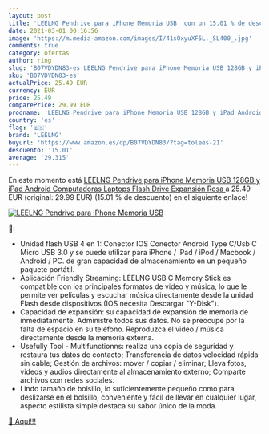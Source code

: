 ```yaml
---
layout: post
title: 'LEELNG Pendrive para iPhone Memoria USB  con un 15.01 % de descuento'
date: 2021-03-01 00:16:56
image: 'https://m.media-amazon.com/images/I/41sOxyuXF5L._SL400_.jpg'
comments: true
category: ofertas
author: ring
slug: 'B07VDYDN83-es LEELNG Pendrive para iPhone Memoria USB 128GB y iPad...'
sku: 'B07VDYDN83-es'
actualPrice: 25.49 EUR
currency: EUR
price: 25.49
comparePrice: 29.99 EUR
prodname: 'LEELNG Pendrive para iPhone Memoria USB 128GB y iPad Android Computadoras Laptops Flash Drive Expansión  Rosa '
country: 'es'
flag: '🇪🇸'
brand: 'LEELNG'
buyurl: 'https://www.amazon.es/dp/B07VDYDN83/?tag=tolees-21'
descuento: '15.01'
average: '29.315'
---
```


En este momento está [LEELNG Pendrive para iPhone Memoria USB 128GB y iPad Android Computadoras Laptops Flash Drive Expansión  Rosa ](https://www.amazon.es/dp/B07VDYDN83/?tag=tolees-21) a 25.49 EUR (original: 29.99 EUR) (15.01 %  de descuento) en el siguiente enlace!

[![LEELNG Pendrive para iPhone Memoria USB ](https://m.media-amazon.com/images/I/41sOxyuXF5L._SL400_.jpg)](https://www.amazon.es/dp/B07VDYDN83/?tag=tolees-21)

🔎:

- Unidad flash USB 4 en 1: Conector IOS Conector Android Type C/Usb C Micro USB 3.0 y se puede utilizar para iPhone / iPad / iPod / Macbook / Android / PC. de gran capacidad de almacenamiento en un pequeño paquete portátil.
- Aplicación Friendly Streaming: LEELNG USB C Memory Stick es compatible con los principales formatos de video y música, lo que le permite ver películas y escuchar música directamente desde la unidad Flash desde dispositivos (IOS necesita Descargar "Y-Disk").
- Capacidad de expansión: su capacidad de expansión de memoria de inmediatamente. Administre todos sus datos. No se preocupe por la falta de espacio en su teléfono. Reproduzca el video / música directamente desde la memoria externa.
- Usefully Tool - Multifunctionns: realiza una copia de seguridad y restaura tus datos de contacto; Transferencia de datos velocidad rápida sin cable; Gestión de archivos: mover / copiar / eliminar; Lleva fotos, videos y audios directamente al almacenamiento externo; Comparte archivos con redes sociales.
- Lindo tamaño de bolsillo, lo suficientemente pequeño como para deslizarse en el bolsillo, conveniente y fácil de llevar en cualquier lugar, aspecto estilista simple destaca su sabor único de la moda.

[🛒 Aquí!!!](https://www.amazon.es/dp/B07VDYDN83/?tag=tolees-21)
